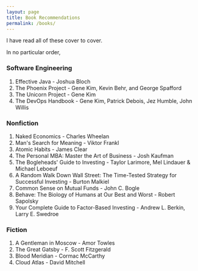 ```yaml
---
layout: page
title: Book Recommendations
permalink: /books/
---
```

I have read all of these cover to cover.

In no particular order,

### Software Engineering
1. Effective Java - Joshua Bloch
2. The Phoenix Project - Gene Kim, Kevin Behr, and George Spafford
3. The Unicorn Project - Gene Kim
4. The DevOps Handbook - Gene Kim, Patrick Debois, Jez Humble, John Willis

### Nonfiction
1. Naked Economics - Charles Wheelan
2. Man's Search for Meaning - Viktor Frankl
3. Atomic Habits - James Clear
4. The Personal MBA: Master the Art of Business - Josh Kaufman
5. The Bogleheads' Guide to Investing - Taylor Larimore, Mel Lindauer 
    & Michael Leboeuf
6. A Random Walk Down Wall Street: The Time-Tested Strategy 
    for Successful Investing - Burton Malkiel
7. Common Sense on Mutual Funds - John C. Bogle
8. Behave: The Biology of Humans at Our Best and Worst - Robert Sapolsky
9. Your Complete Guide to Factor-Based Investing - Andrew L. Berkin, Larry E. Swedroe

### Fiction
1. A Gentleman in Moscow - Amor Towles
2. The Great Gatsby - F. Scott Fitzgerald
3. Blood Meridian - Cormac McCarthy
4. Cloud Atlas - David Mitchell

<!-- ### Programming
1. C Programming Language - Brian Kernighan & Dennis Ritchie -->

<!-- This is the base Jekyll theme. You can find out more info about customizing your Jekyll theme, as well as basic Jekyll usage documentation at [jekyllrb.com](https://jekyllrb.com/)

You can find the source code for Minima at GitHub:
[jekyll][jekyll-organization] /
[minima](https://github.com/jekyll/minima)

You can find the source code for Jekyll at GitHub:
[jekyll][jekyll-organization] /
[jekyll](https://github.com/jekyll/jekyll)


[jekyll-organization]: https://github.com/jekyll -->
